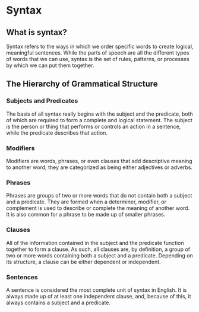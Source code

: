 # Syntax

## What is syntax?
Syntax refers to the ways in which we order specific words to create logical, meaningful sentences. While the parts of speech are all the different types of words that we can use, syntax is the set of rules, patterns, or processes by which we can put them together.

## The Hierarchy of Grammatical Structure

### Subjects and Predicates

The basis of all syntax really begins with the subject and the predicate, both of which are required to form a complete and logical statement. The subject is the person or thing that performs or controls an action in a sentence, while the predicate describes that action.

### Modifiers
Modifiers are words, phrases, or even clauses that add descriptive meaning to another word; they are categorized as being either adjectives or adverbs.

### Phrases
Phrases are groups of two or more words that do not contain both a subject and a predicate. They are formed when a determiner, modifier, or complement is used to describe or complete the meaning of another word. It is also common for a phrase to be made up of smaller phrases. 

### Clauses
All of the information contained in the subject and the predicate function together to form a clause. As such, all clauses are, by definition, a group of two or more words containing both a subject and a predicate. Depending on its structure, a clause can be either dependent or independent.


### Sentences
A sentence is considered the most complete unit of syntax in English. It is always made up of at least one independent clause, and, because of this, it always contains a subject and a predicate.